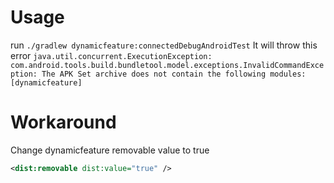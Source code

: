 # Usage
run `./gradlew dynamicfeature:connectedDebugAndroidTest`
It will throw this error `java.util.concurrent.ExecutionException: com.android.tools.build.bundletool.model.exceptions.InvalidCommandException: The APK Set archive does not contain the following modules: [dynamicfeature]`
# Workaround
Change dynamicfeature removable value to true
```xml
<dist:removable dist:value="true" />
```